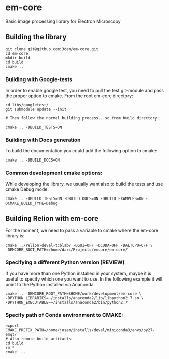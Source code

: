 # em-core
Basic image processing library for Electron Microscopy

## Building the library

```
git clone git@github.com:3dem/em-core.git
cd em-core
mkdir build
cd build
cmake ..
```

### Building with Google-tests
In order to enable google test, you need to pull the test git-module and pass the proper option to cmake.
From the root em-core directory:
```
cd libs/googletest/
git submodule update --init

# Then follow the normal building process...so from build directory:

cmake .. -DBUILD_TESTS=ON 
```
### Building with Docs generation
To build the documentation you could add the following option to cmake:
```
cmake .. -DBUILD_DOCS=ON 
```
### Common development cmake options:
While developing the library, we usually want also to build the tests and use cmake Debug mode:
```
cmake .. -DBUILD_TESTS=ON -DBUILD_DOCS=ON -DBUILD_EXAMPLES=ON -DCMAKE_BUILD_TYPE=Debug
```

## Building Relion with em-core

For the moment, we need to pass a variable to cmake where the em-core library is:
```
cmake ../relion-devel-tcblab/ -DGUI=OFF -DCUDA=OFF -DALTCPU=OFF \
-DEMCORE_ROOT_PATH=/home/dari/Projects/emcore/em-core/
```

### Specifying a different Python version (REVIEW)
If you have more than one Python installed in your system, maybe it is useful to specify which one you want to use. 
In the following example it will point to the Python installed via Anaconda.

```
cmake .. -DEMCORE_ROOT_PATH=$HOME/work/development/em-core \
-DPYTHON_LIBRARIES=~/installs/anaconda2/lib/libpython2.7.so \
-DPYTHON_EXECUTABLE=~/installs/anaconda2/bin/python2.7
```

### Specify path of Conda environment to CMAKE:
```
export CMAKE_PREFIX_PATH=/home/josem/installs/devel/miniconda3/envs/py27-emqt/
# Also remote build artifacts:
cd build
rm *
cmake ...
```
